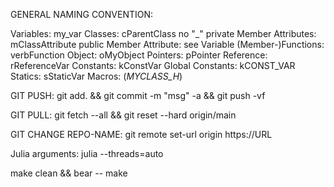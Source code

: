 GENERAL NAMING CONVENTION:

Variables: my_var
Classes: cParentClass
    no "_"
private Member Attributes: mClassAttribute 
public Member Attribute: see Variable
(Member-)Functions: verbFunction
Object: oMyObject
Pointers: pPointer
Reference: rReferenceVar
Constants: kConstVar
Global Constants: kCONST_VAR
Statics: sStaticVar
Macros: (_MYCLASS_H_)

GIT PUSH:
git add. && git commit -m "msg" -a && git push -vf

GIT PULL:
git fetch --all && git reset --hard origin/main

GIT CHANGE REPO-NAME:
git remote set-url origin https://URL

Julia arguments:
julia --threads=auto

make clean && bear -- make
